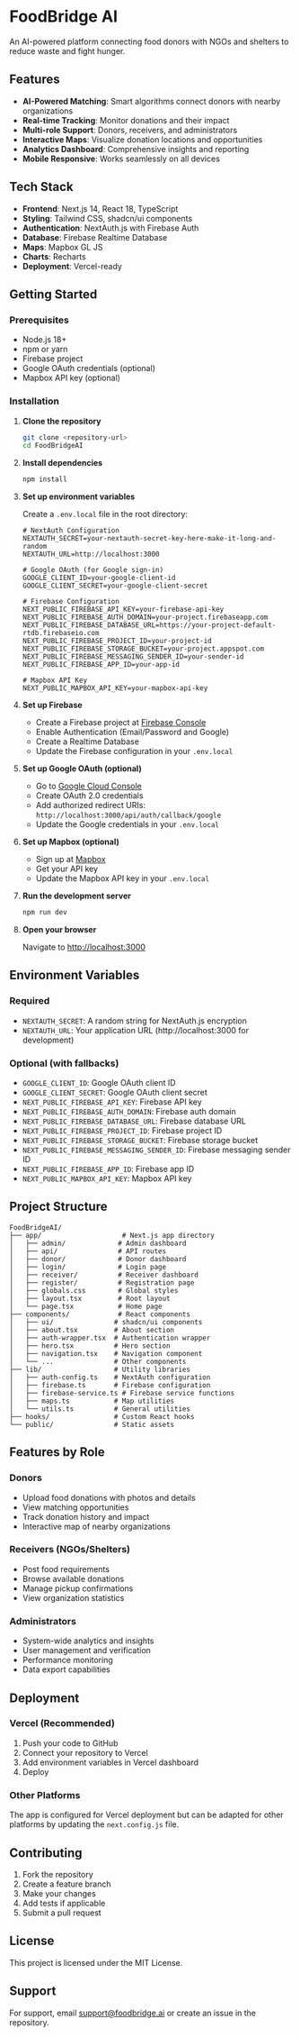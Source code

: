 # FoodBridge AI

An AI-powered platform connecting food donors with NGOs and shelters to reduce waste and fight hunger.

## Features

- **AI-Powered Matching**: Smart algorithms connect donors with nearby organizations
- **Real-time Tracking**: Monitor donations and their impact
- **Multi-role Support**: Donors, receivers, and administrators
- **Interactive Maps**: Visualize donation locations and opportunities
- **Analytics Dashboard**: Comprehensive insights and reporting
- **Mobile Responsive**: Works seamlessly on all devices

## Tech Stack

- **Frontend**: Next.js 14, React 18, TypeScript
- **Styling**: Tailwind CSS, shadcn/ui components
- **Authentication**: NextAuth.js with Firebase Auth
- **Database**: Firebase Realtime Database
- **Maps**: Mapbox GL JS
- **Charts**: Recharts
- **Deployment**: Vercel-ready

## Getting Started

### Prerequisites

- Node.js 18+ 
- npm or yarn
- Firebase project
- Google OAuth credentials (optional)
- Mapbox API key (optional)

### Installation

1. **Clone the repository**
   ```bash
   git clone <repository-url>
   cd FoodBridgeAI
   ```

2. **Install dependencies**
   ```bash
   npm install
   ```

3. **Set up environment variables**
   
   Create a `.env.local` file in the root directory:
   ```env
   # NextAuth Configuration
   NEXTAUTH_SECRET=your-nextauth-secret-key-here-make-it-long-and-random
   NEXTAUTH_URL=http://localhost:3000

   # Google OAuth (for Google sign-in)
   GOOGLE_CLIENT_ID=your-google-client-id
   GOOGLE_CLIENT_SECRET=your-google-client-secret

   # Firebase Configuration
   NEXT_PUBLIC_FIREBASE_API_KEY=your-firebase-api-key
   NEXT_PUBLIC_FIREBASE_AUTH_DOMAIN=your-project.firebaseapp.com
   NEXT_PUBLIC_FIREBASE_DATABASE_URL=https://your-project-default-rtdb.firebaseio.com
   NEXT_PUBLIC_FIREBASE_PROJECT_ID=your-project-id
   NEXT_PUBLIC_FIREBASE_STORAGE_BUCKET=your-project.appspot.com
   NEXT_PUBLIC_FIREBASE_MESSAGING_SENDER_ID=your-sender-id
   NEXT_PUBLIC_FIREBASE_APP_ID=your-app-id

   # Mapbox API Key
   NEXT_PUBLIC_MAPBOX_API_KEY=your-mapbox-api-key
   ```

4. **Set up Firebase**
   
   - Create a Firebase project at [Firebase Console](https://console.firebase.google.com/)
   - Enable Authentication (Email/Password and Google)
   - Create a Realtime Database
   - Update the Firebase configuration in your `.env.local`

5. **Set up Google OAuth (optional)**
   
   - Go to [Google Cloud Console](https://console.cloud.google.com/)
   - Create OAuth 2.0 credentials
   - Add authorized redirect URIs: `http://localhost:3000/api/auth/callback/google`
   - Update the Google credentials in your `.env.local`

6. **Set up Mapbox (optional)**
   
   - Sign up at [Mapbox](https://www.mapbox.com/)
   - Get your API key
   - Update the Mapbox API key in your `.env.local`

7. **Run the development server**
   ```bash
   npm run dev
   ```

8. **Open your browser**
   
   Navigate to [http://localhost:3000](http://localhost:3000)

## Environment Variables

### Required
- `NEXTAUTH_SECRET`: A random string for NextAuth.js encryption
- `NEXTAUTH_URL`: Your application URL (http://localhost:3000 for development)

### Optional (with fallbacks)
- `GOOGLE_CLIENT_ID`: Google OAuth client ID
- `GOOGLE_CLIENT_SECRET`: Google OAuth client secret
- `NEXT_PUBLIC_FIREBASE_API_KEY`: Firebase API key
- `NEXT_PUBLIC_FIREBASE_AUTH_DOMAIN`: Firebase auth domain
- `NEXT_PUBLIC_FIREBASE_DATABASE_URL`: Firebase database URL
- `NEXT_PUBLIC_FIREBASE_PROJECT_ID`: Firebase project ID
- `NEXT_PUBLIC_FIREBASE_STORAGE_BUCKET`: Firebase storage bucket
- `NEXT_PUBLIC_FIREBASE_MESSAGING_SENDER_ID`: Firebase messaging sender ID
- `NEXT_PUBLIC_FIREBASE_APP_ID`: Firebase app ID
- `NEXT_PUBLIC_MAPBOX_API_KEY`: Mapbox API key

## Project Structure

```
FoodBridgeAI/
├── app/                    # Next.js app directory
│   ├── admin/             # Admin dashboard
│   ├── api/               # API routes
│   ├── donor/             # Donor dashboard
│   ├── login/             # Login page
│   ├── receiver/          # Receiver dashboard
│   ├── register/          # Registration page
│   ├── globals.css        # Global styles
│   ├── layout.tsx         # Root layout
│   └── page.tsx           # Home page
├── components/            # React components
│   ├── ui/               # shadcn/ui components
│   ├── about.tsx         # About section
│   ├── auth-wrapper.tsx  # Authentication wrapper
│   ├── hero.tsx          # Hero section
│   ├── navigation.tsx    # Navigation component
│   └── ...               # Other components
├── lib/                  # Utility libraries
│   ├── auth-config.ts    # NextAuth configuration
│   ├── firebase.ts       # Firebase configuration
│   ├── firebase-service.ts # Firebase service functions
│   ├── maps.ts           # Map utilities
│   └── utils.ts          # General utilities
├── hooks/                # Custom React hooks
└── public/               # Static assets
```

## Features by Role

### Donors
- Upload food donations with photos and details
- View matching opportunities
- Track donation history and impact
- Interactive map of nearby organizations

### Receivers (NGOs/Shelters)
- Post food requirements
- Browse available donations
- Manage pickup confirmations
- View organization statistics

### Administrators
- System-wide analytics and insights
- User management and verification
- Performance monitoring
- Data export capabilities

## Deployment

### Vercel (Recommended)

1. Push your code to GitHub
2. Connect your repository to Vercel
3. Add environment variables in Vercel dashboard
4. Deploy

### Other Platforms

The app is configured for Vercel deployment but can be adapted for other platforms by updating the `next.config.js` file.

## Contributing

1. Fork the repository
2. Create a feature branch
3. Make your changes
4. Add tests if applicable
5. Submit a pull request

## License

This project is licensed under the MIT License.

## Support

For support, email support@foodbridge.ai or create an issue in the repository. 